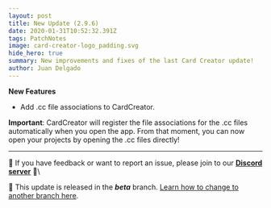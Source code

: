 ```yaml
---
layout: post
title: New Update (2.9.6)
date: 2020-01-31T10:52:32.391Z
tags: PatchNotes
image: card-creator-logo_padding.svg
hide_hero: true
summary: New improvements and fixes of the last Card Creator update!
author: Juan Delgado
---
```

<!--StartFragment-->

**New Features**

* Add .cc file associations to CardCreator.


**Important**: CardCreator will register the file associations for the .cc files automatically when you open the app. From that moment, you can now open your projects by opening the .cc files directly!

---

📌 If you have feedback or want to report an issue, please join to our **[Discord server](http://discord.gg/pixelatto)** 💬\

📌 This update is released in the ***beta*** branch. [Learn how to change to another branch here](/blog/beta-and-legacy-versions).